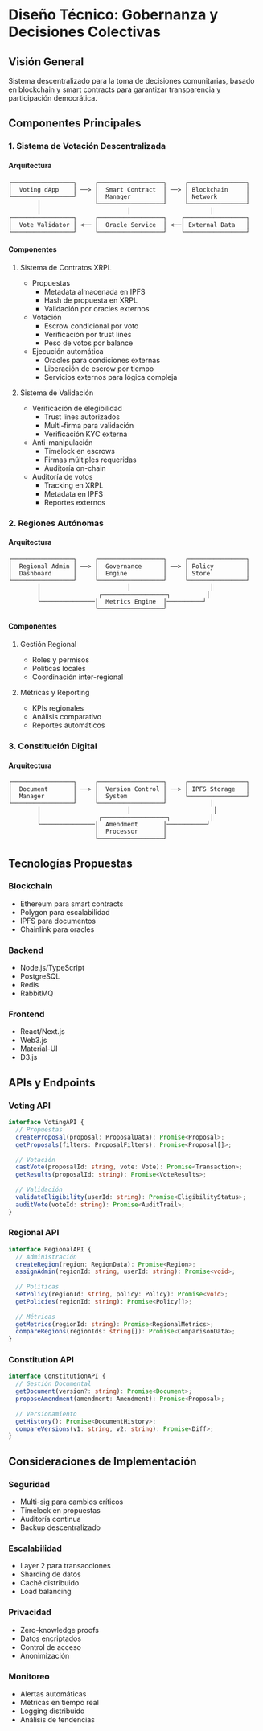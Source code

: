 # Diseño Técnico: Gobernanza y Decisiones Colectivas

## Visión General
Sistema descentralizado para la toma de decisiones comunitarias, basado en blockchain y smart contracts para garantizar transparencia y participación democrática.

## Componentes Principales

### 1. Sistema de Votación Descentralizada

#### Arquitectura
```
┌─────────────────┐     ┌──────────────────┐     ┌────────────────┐
│  Voting dApp    │ ──> │  Smart Contract  │ ──> │ Blockchain     │
└─────────────────┘     │  Manager         │     │ Network        │
        │               └──────────────────┘     └────────────────┘
        │                        │                      │
┌─────────────────┐     ┌──────────────────┐    ┌─────────────────┐
│  Vote Validator │ <── │  Oracle Service  │ <──│ External Data   │
└─────────────────┘     └──────────────────┘    └─────────────────┘
```

#### Componentes
1. Sistema de Contratos XRPL
   - Propuestas
     * Metadata almacenada en IPFS
     * Hash de propuesta en XRPL
     * Validación por oracles externos
   - Votación
     * Escrow condicional por voto
     * Verificación por trust lines
     * Peso de votos por balance
   - Ejecución automática
     * Oracles para condiciones externas
     * Liberación de escrow por tiempo
     * Servicios externos para lógica compleja

2. Sistema de Validación
   - Verificación de elegibilidad
     * Trust lines autorizados
     * Multi-firma para validación
     * Verificación KYC externa
   - Anti-manipulación
     * Timelock en escrows
     * Firmas múltiples requeridas
     * Auditoría on-chain
   - Auditoría de votos
     * Tracking en XRPL
     * Metadata en IPFS
     * Reportes externos

### 2. Regiones Autónomas

#### Arquitectura
```
┌─────────────────┐     ┌──────────────────┐     ┌────────────────┐
│  Regional Admin │ ──> │  Governance      │ ──> │ Policy         │
│  Dashboard      │     │  Engine          │     │ Store          │
└─────────────────┘     └──────────────────┘     └────────────────┘
        │                        │                      │
        │                ┌──────────────────┐          │
        └───────────────│  Metrics Engine  │──────────┘
                        └──────────────────┘
```

#### Componentes
1. Gestión Regional
   - Roles y permisos
   - Políticas locales
   - Coordinación inter-regional

2. Métricas y Reporting
   - KPIs regionales
   - Análisis comparativo
   - Reportes automáticos

### 3. Constitución Digital

#### Arquitectura
```
┌─────────────────┐     ┌──────────────────┐     ┌────────────────┐
│  Document       │ ──> │  Version Control │ ──> │ IPFS Storage   │
│  Manager        │     │  System          │     └────────────────┘
└─────────────────┘     └──────────────────┘            │
        │                        │                       │
        │                ┌──────────────────┐           │
        └───────────────│  Amendment       │───────────┘
                        │  Processor       │
                        └──────────────────┘
```

## Tecnologías Propuestas

### Blockchain
- Ethereum para smart contracts
- Polygon para escalabilidad
- IPFS para documentos
- Chainlink para oracles

### Backend
- Node.js/TypeScript
- PostgreSQL
- Redis
- RabbitMQ

### Frontend
- React/Next.js
- Web3.js
- Material-UI
- D3.js

## APIs y Endpoints

### Voting API
```typescript
interface VotingAPI {
  // Propuestas
  createProposal(proposal: ProposalData): Promise<Proposal>;
  getProposals(filters: ProposalFilters): Promise<Proposal[]>;
  
  // Votación
  castVote(proposalId: string, vote: Vote): Promise<Transaction>;
  getResults(proposalId: string): Promise<VoteResults>;
  
  // Validación
  validateEligibility(userId: string): Promise<EligibilityStatus>;
  auditVote(voteId: string): Promise<AuditTrail>;
}
```

### Regional API
```typescript
interface RegionalAPI {
  // Administración
  createRegion(region: RegionData): Promise<Region>;
  assignAdmin(regionId: string, userId: string): Promise<void>;
  
  // Políticas
  setPolicy(regionId: string, policy: Policy): Promise<void>;
  getPolicies(regionId: string): Promise<Policy[]>;
  
  // Métricas
  getMetrics(regionId: string): Promise<RegionalMetrics>;
  compareRegions(regionIds: string[]): Promise<ComparisonData>;
}
```

### Constitution API
```typescript
interface ConstitutionAPI {
  // Gestión Documental
  getDocument(version?: string): Promise<Document>;
  proposeAmendment(amendment: Amendment): Promise<Proposal>;
  
  // Versionamiento
  getHistory(): Promise<DocumentHistory>;
  compareVersions(v1: string, v2: string): Promise<Diff>;
}
```

## Consideraciones de Implementación

### Seguridad
- Multi-sig para cambios críticos
- Timelock en propuestas
- Auditoría continua
- Backup descentralizado

### Escalabilidad
- Layer 2 para transacciones
- Sharding de datos
- Caché distribuido
- Load balancing

### Privacidad
- Zero-knowledge proofs
- Datos encriptados
- Control de acceso
- Anonimización

### Monitoreo
- Alertas automáticas
- Métricas en tiempo real
- Logging distribuido
- Análisis de tendencias
